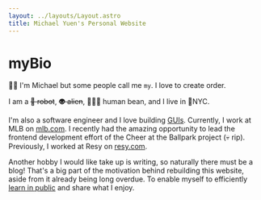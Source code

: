 ```yaml
---
layout: ../layouts/Layout.astro
title: Michael Yuen's Personal Website
---
```


# <span>my</span>Bio

👋🏻 I'm Michael but some people call me <code>my</code>. I love to create order.

I am a <s>🤖 robot</s>, <s>👽 alien</s>, 👨🏻‍🌾 human bean, and I live in 📍NYC.

I'm also a software engineer and I love building [GUIs](https://en.wikipedia.org/wiki/Graphical_user_interface). Currently, I work at MLB on [mlb.com](https://www.mlb.com). I recently had the amazing opportunity to lead the frontend development effort of the Cheer at the Ballpark project (💀 rip). Previously, I worked at Resy on [resy.com](https://www.resy.com).

Another hobby I would like take up is writing, so naturally there must be a blog! That's a big part of the motivation behind rebuilding this website, aside from it already being long overdue. To enable myself to efficiently [learn in public](https://www.swyx.io/writing/learn-in-public) and share what I enjoy.
